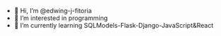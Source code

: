 - 👋 Hi, I’m @edwing-j-fitoria
- 👀 I’m interested in programming
- 🌱 I’m currently learning SQLModels-Flask-Django-JavaScript&React

<!---
edwing-j-fitoria/edwing-j-fitoria is a ✨ special ✨ repository because its `README.md` (this file) appears on your GitHub profile.
You can click the Preview link to take a look at your changes.
--->
